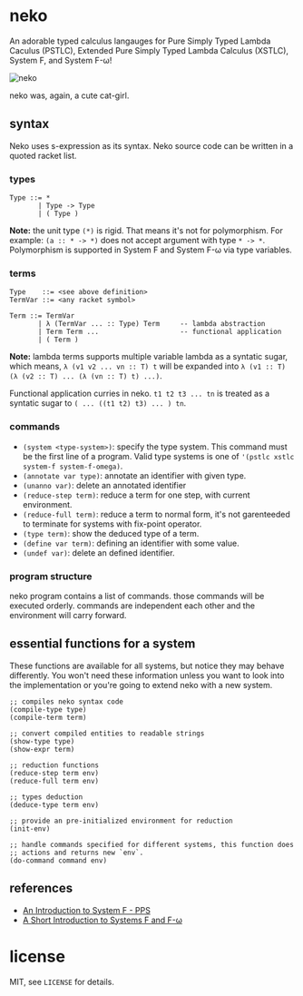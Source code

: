 # neko
An adorable typed calculus langauges for Pure Simply Typed Lambda
Caculus (PSTLC), Extended Pure Simply Typed Lambda Calculus (XSTLC),
System F, and System F-ω!

![neko](http://i.imgur.com/n4j7vuIl.png)

neko was, again, a cute cat-girl.

## syntax

Neko uses s-expression as its syntax. Neko source code can be written
in a quoted racket list.

### types

```
Type ::= *
       | Type -> Type
       | ( Type )
```

**Note:** the unit type `(*)` is rigid. That means it's not for
polymorphism. For example: `(a :: * -> *)` does not accept argument
with type `* -> *`. Polymorphism is supported in System F and System F-ω
via type variables.

### terms

```
Type    ::= <see above definition>
TermVar ::= <any racket symbol>

Term ::= TermVar
       | λ (TermVar ... :: Type) Term     -- lambda abstraction
       | Term Term ...                    -- functional application
       | ( Term )
```

**Note:** lambda terms supports multiple variable lambda as a syntatic
sugar, which means, `λ (v1 v2 ... vn :: T) t` will be expanded into
`λ (v1 :: T) (λ (v2 :: T) ... (λ (vn :: T) t) ...)`.

Functional application curries in neko. `t1 t2 t3 ... tn` is treated as a
syntatic sugar to `( ... ((t1 t2) t3) ... ) tn`.


### commands

* `(system <type-system>)`: specify the type system. This command must be the first line of a program. Valid type systems is one of `'(pstlc xstlc system-f system-f-omega)`.
* `(annotate var type)`: annotate an identifier with given type.
* `(unanno var)`: delete an annotated identifier
* `(reduce-step term)`: reduce a term for one step, with current environment.
* `(reduce-full term)`: reduce a term to normal form, it's not garenteeded to terminate for systems with fix-point operator.
* `(type term)`: show the deduced type of a term.
* `(define var term)`: defining an identifier with some value.
* `(undef var)`: delete an defined identifier.

### program structure

neko program contains a list of commands. those commands will be
executed orderly. commands are independent each other and the
environment will carry forward.


## essential functions for a system

These functions are available for all systems, but notice they may
behave differently. You won't need these information unless you want to
look into the implementation or you're going to extend neko with a new
system.

```racket
;; compiles neko syntax code
(compile-type type)
(compile-term term)

;; convert compiled entities to readable strings
(show-type type)
(show-expr term)

;; reduction functions
(reduce-step term env)
(reduce-full term env)

;; types deduction
(deduce-type term env)

;; provide an pre-initialized environment for reduction
(init-env)

;; handle commands specified for different systems, this function does
;; actions and returns new `env`.
(do-command command env)
```


## references
* [An Introduction to System F - PPS](http://www.pps.univ-paris-diderot.fr/~miquel/slides/got03-1.pdf)
* [A Short Introduction to Systems F and F-ω](http://citeseerx.ist.psu.edu/viewdoc/download?doi=10.1.1.137.2063&rep=rep1&type=pdf)


# license
MIT, see `LICENSE` for details.
